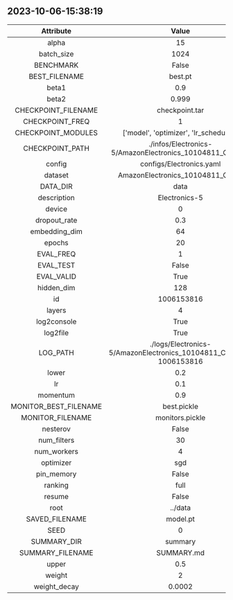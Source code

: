
## 2023-10-06-15:38:19 


|  Attribute   |   Value   |
| :-------------: | :-----------: |
|  alpha  |   15    |
|  batch_size  |   1024    |
|  BENCHMARK  |   False    |
|  BEST_FILENAME  |   best.pt    |
|  beta1  |   0.9    |
|  beta2  |   0.999    |
|  CHECKPOINT_FILENAME  |   checkpoint.tar    |
|  CHECKPOINT_FREQ  |   1    |
|  CHECKPOINT_MODULES  |   ['model', 'optimizer', 'lr_scheduler']    |
|  CHECKPOINT_PATH  |   ./infos/Electronics-5/AmazonElectronics_10104811_Chron/0    |
|  config  |   configs/Electronics.yaml    |
|  dataset  |   AmazonElectronics_10104811_Chron    |
|  DATA_DIR  |   data    |
|  description  |   Electronics-5    |
|  device  |   0    |
|  dropout_rate  |   0.3    |
|  embedding_dim  |   64    |
|  epochs  |   20    |
|  EVAL_FREQ  |   1    |
|  EVAL_TEST  |   False    |
|  EVAL_VALID  |   True    |
|  hidden_dim  |   128    |
|  id  |   1006153816    |
|  layers  |   4    |
|  log2console  |   True    |
|  log2file  |   True    |
|  LOG_PATH  |   ./logs/Electronics-5/AmazonElectronics_10104811_Chron/0-1006153816    |
|  lower  |   0.2    |
|  lr  |   0.1    |
|  momentum  |   0.9    |
|  MONITOR_BEST_FILENAME  |   best.pickle    |
|  MONITOR_FILENAME  |   monitors.pickle    |
|  nesterov  |   False    |
|  num_filters  |   30    |
|  num_workers  |   4    |
|  optimizer  |   sgd    |
|  pin_memory  |   False    |
|  ranking  |   full    |
|  resume  |   False    |
|  root  |   ../data    |
|  SAVED_FILENAME  |   model.pt    |
|  SEED  |   0    |
|  SUMMARY_DIR  |   summary    |
|  SUMMARY_FILENAME  |   SUMMARY.md    |
|  upper  |   0.5    |
|  weight  |   2    |
|  weight_decay  |   0.0002    |
